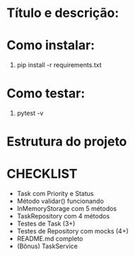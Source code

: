 # Título e descrição:

# Como instalar: 
1. pip install -r requirements.txt
   
# Como testar: 
1. pytest -v
# Estrutura do projeto


# CHECKLIST

* Task com Priority e Status
* Método validar() funcionando
* InMemoryStorage com 5 métodos
* TaskRepository com 4 métodos
* Testes de Task (3+)
* Testes de Repository com mocks (4+)
* README.md completo
* (Bônus) TaskService
